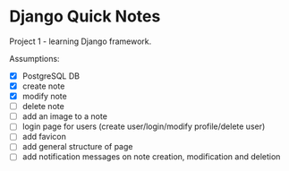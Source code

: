 Django Quick Notes
==================

Project 1 - learning Django framework.

Assumptions:

- [x] PostgreSQL DB
- [x] create note
- [x] modify note
- [ ] delete note
- [ ] add an image to a note
- [ ] login page for users (create user/login/modify profile/delete user)
- [ ] add favicon
- [ ] add general structure of page
- [ ] add notification messages on note creation, modification and deletion

